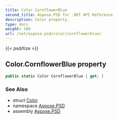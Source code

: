 ```yaml
---
title: Color.CornflowerBlue
second_title: Aspose.PSD for .NET API Reference
description: Color property. 
type: docs
weight: 180
url: /net/aspose.psd/color/cornflowerblue/
---
```

{{< psd/tize >}}
## Color.CornflowerBlue property

```csharp
public static Color CornflowerBlue { get; }
```

### See Also

* struct [Color](../)
* namespace [Aspose.PSD](../../color/)
* assembly [Aspose.PSD](../../../)


